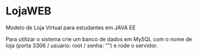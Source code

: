 # LojaWEB
Modelo de Loja Virtual para estudantes em JAVA EE

Para utilizar o sistema  crie um banco de dados em MySQL com o nome de loja (porta 3306 / usuário: root / senha: "") e rode o servidor.

